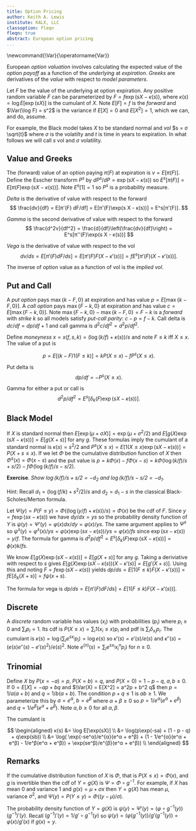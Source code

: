 ```yaml
---
title: Option Pricing
author: Keith A. Lewis
institute: KALX, LLC
classoption: fleqn
fleqn: true
abstract: European option pricing
...
```


\newcommand{\Var}{\operatorname{Var}}

European _option valuation_ involves calculating the expected value of
the _option payoff_ as a function of the _underlying_ at _expiration_.
_Greeks_ are derivatives of the _value_ with respect to _model parameters_.

Let $F$ be the value of the underlying at option expiration.
Any positive random variable $F$ can be parameterized by
$F = f \exp(s X - κ(s))$, where $κ(s) = \log E[\exp(s X)]$ is the cumulant of $X$.
Note $E[F] = f$ is the _forward_ and $\Var(\log F) = s^2$ is the variance
if $E[X] = 0$ and $E[X^2] = 1$, which we can, and do, assume.

For example, the Black model takes $X$ to be standard normal and  _vol_ 
$s = σ \sqrt{t}$ where $σ$ is the volatilty and $t$ is time in years to expiration.
In what follows we will call $s$ vol and $σ$ volatility.

## Value and Greeks

The (forward) value of an option paying $π(F)$ at expiration is $v = E[π(F)]$.
Define the Esscher transform $P^s$ by $dP^s/dP = \exp(s X - κ(s))$ 
so $E^s[π(F)] = E[π(F)\exp(s X - κ(s))]$. Note $E^s[1] = 1$ so $P^s$ is a probability measure.

_Delta_ is the derivative of value with respect to the forward
$$
  \frac{dv}{df} = E[π'(F) dF/df] = E[π'(F)\exp(s X - κ(s))] = E^s[π'(F)].
$$

_Gamma_ is the second derivative of value with respect to the forward
$$
	\frac{d^2v}{df^2} = \frac{d}{df}\left(\frac{dv}{df}\right) = E^s[π''(F)\exp(s X - κ(s))] 
$$

_Vega_ is  the derivative of value with respect to the vol
$$
	dv/ds = E[π'(F) dF/ds] = E[π'(F)F(X - κ'(s))] = fE^s[π'(F)(X - κ'(s))].
$$

The inverse of option value as a function of vol is the _implied vol_.

## Put and Call

A _put option_ pays $\max\{k - F,0\}$ at expiration and has value $p = E[\max\{k - F,0\}]$.
A _call option_ pays $\max\{F - k, 0\}$ at expiration and has value $c = E[\max\{F - k, 0\}]$.
Note $\max\{F - k, 0\} - \max\{k - F,0\} = F - k$ is a _forward_ with _strike_ $k$ so
all models satisfy _put-call parity_: $c - p = f - k$.
Call delta is $dc/df = dp/df + 1$ and call gamma is $d^2c/df^2 = d^2p/df^2$.

Define _moneyness_ $x = x(f,s,k) = (\log(k/f) + κ(s))/s$ and note $F \le k$ iff $X \le x$. 
The value of a put is

$$
  p = E[(k - F)1(F\le k)] = k P(X \le x) - f P^s(X \le x).
$$

Put delta is
$$
	dp/df = -P^s(X \le x). 
$$

Gamma for either a put or call is
$$
	d^2p/df^2 = E^s[δ_k(F)\exp(s X - κ(s))].
$$

## Black Model

If $X$ is standard normal then $E[\exp(μ + σ X)] = \exp(μ + σ^2/2)$
and $E[g(X)\exp(s X - κ(s))] = E[g(X + s)]$ for any $g$.
These formulas imply the cumulant of a standard normal is $κ(s) = s^2/2$
and $P^s(X\le x) = E[1(X\le x)\exp(s X - κ(s))] = P(X + s \le x)$.
If we let $Φ$ be the cumulative distribution function of $X$ then
$Φ^s(x) = Φ(x - s)$ and the put value is 
$p = k Φ(x) - f Φ(x - s) = k Φ(\log(k/f)/s + s/2) - f Φ(\log(k/f)/s - s/2)$.

__Exercise__. _Show $\log(k/f)/s + s/2 = -d_2$ and $\log(k/f)/s - s/2 = -d_1$_.

Hint: Recall $d_1 = (\log(f/k) + s^2/2)/s$ and $d_2 = d_1 - s$ in the classical
Black-Scholes/Merton formula.

Let $Ψ(y) = P(F\le y) = Φ((\log(y/f) + κ(s))/s) = Φ(x)$ be the cdf of $F$.
Since $y = f\exp(s x -  κ(s))$ we have $dy/dx = y s$ so the probability
density function of $Y$ is $ψ(y) = Ψ'(y) = φ(x) dx/dy = φ(x)/y s$.
The same argument applies to $Ψ^s$ so $ψ^s(y) = φ^s(x)/y s
= φ(x) \exp(s x - κ(s))/ys = φ(x)/fs$ since $\exp(s x - κ(s)) = y/f$. 
The formula for gamma is $d^2p/df^2 = E^s[δ_k(F)\exp(s X - κ(s))] = \phi(x)k/f s$.

We know $E[g(X)\exp(s X - κ(s))] = E[g(X + s)]$ for any $g$. Taking
a deriviative with respect to $s$ gives 
$E[g(X)\exp(s X - κ(s))(X - κ'(s)] = E[g'(X + s)]$. 
Using this and noting $F = f\exp(s X - κ(s))$ 
yields $dp/ds = E[1(F \le k)F(X - κ'(s))] = fE[δ_k(X + s)] = fψ(x + s)$.

The formula for vega is $dp/ds = E[π'(F) dF/ds] = E[1(F\le k)F(X - κ'(s))]$.

## Discrete

A _discrete_ random variable has values $(x_i)$ with probabilities $(p_i)$ where
$p_i \ge 0$ and $\sum_i p_i = 1$.
Its cdf is $P(X\le x) = \sum_i 1(x_i\le x) p_i$ and pdf is $\sum_i δ_{x_i} p_i$.
The cumulant is $κ(s) = \log(\sum_ie^{s x_i} p_i) = \log e(s)$ so
$κ'(s) = e'(s)/e(s)$ and $κ''(s) = (e(s) e''(s) - e'(s)^2)/e(s)^2$.
Note $e^{(n)}(s) = \sum_i e^{s x_i} x_i^n p_i)$ for $n \ge 0$.

## Trinomial

Define $X$ by $P(x = -a) = p$, $P(X = b) = q$, and $P(X = 0) = 1 - p - q$, $a,b\ge 0$.
If $0 = E[X] = -ap + bq$ and $\Var(X) = E[X^2] = a^2p + b^2 q$ then
$p = 1/a(a + b)$ and $q = 1/b(a+b)$. The condition $p + q \le 1$
is $ab \ge 1$. We parameterize this by $a = e^α$, $b = e^β$
where $α + β\ge 0$ so $p = 1/e^{α}(e^α + e^β)$
and $q = 1/e^{β}(e^α + e^β)$. Note $a,b\ge0$ for all $α,β$.

The cumulant is 

$$
\begin{aligned}
κ(s) &= \log E[\exp(sX)] \\
     &= \log(p\exp(-sa) + (1 - p - q) + q\exp(sb)) \\
     &= \log(
	 		\exp(-se^α)/e^{α}(e^α + e^β)
			+ (1 - 1/e^{α}(e^α + e^β) - 1/e^β(e^α + e^β))
			+ \exp(se^β)/e^{β}(e^α + e^β)) \\
\end{aligned}
$$

## Remarks

If the cumulative distribution function of $X$ is $Φ$, that is $P(X\le x) = Φ(x)$,
and $g$ is invertible then the cdf of $Y = g(X)$ is $Ψ = Φ\circ g^{-1}$. For example,
if $X$ has mean $0$ and variance $1$ and $g(x) = μ + σ x$ then $Y = g(X)$ has mean
$μ$, variance $σ^2$, and $Ψ(y) = P(Y\le y) = Φ((y - μ)/σ)$.

The probability density function of $Y = g(X)$ is $ψ(y) = Ψ'(y) =
(φ\circ g^{-1}(y))(g^{-1})'(y)$.  Recall $(g^{-1})'(y) = 1/g'\circ
g^{-1}(y)$ so  $ψ(y) = (φ(g^{-1}(y))/g'(g^{-1}(y)) = φ(x)/g'(x)$
if $g(x) = y$.
